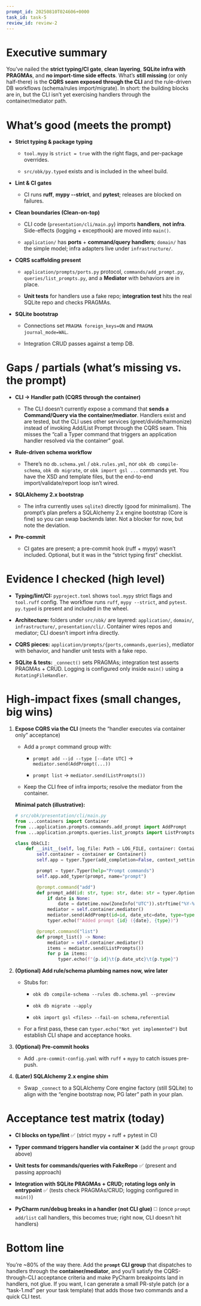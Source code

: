 ```yaml
---
prompt_id: 20250810T024606+0000
task_id: task-5
review_id: review-2
---
```

# Executive summary

You’ve nailed the **strict typing/CI gate**, **clean layering**, **SQLite infra with PRAGMAs**, and **no import-time side effects**. What’s **still missing** (or only half-there) is the **CQRS seam exposed through the CLI** and the rule-driven DB workflows (schema/rules import/migrate). In short: the building blocks are in, but the CLI isn’t yet exercising handlers through the container/mediator path.

# What’s good (meets the prompt)

* **Strict typing & package typing**
    
    * `tool.mypy` is `strict = true` with the right flags, and per-package overrides.
        
    * `src/obk/py.typed` exists and is included in the wheel build.
        
* **Lint & CI gates**
    
    * CI runs **ruff**, **mypy --strict**, and **pytest**; releases are blocked on failures.
        
* **Clean boundaries (Clean-on-top)**
    
    * CLI code (`presentation/cli/main.py`) imports **handlers**, **not infra**. Side-effects (logging + excepthook) are moved into `main()`.
        
    * `application/` has **ports** + **command/query handlers**; `domain/` has the simple model; infra adapters live under `infrastructure/`.
        
* **CQRS scaffolding present**
    
    * `application/prompts/ports.py` protocol, `commands/add_prompt.py`, `queries/list_prompts.py`, and a **Mediator** with behaviors are in place.
        
    * **Unit tests** for handlers use a fake repo; **integration test** hits the real SQLite repo and checks PRAGMAs.
        
* **SQLite bootstrap**
    
    * Connections set `PRAGMA foreign_keys=ON` and `PRAGMA journal_mode=WAL`.
        
    * Integration CRUD passes against a temp DB.
        

# Gaps / partials (what’s missing vs. the prompt)

* **CLI → Handler path (CQRS through the container)**
    
    * The CLI doesn’t currently expose a command that **sends a Command/Query via the container/mediator**. Handlers exist and are tested, but the CLI uses other services (greet/divide/harmonize) instead of invoking Add/List Prompt through the CQRS seam. This misses the “call a Typer command that triggers an application handler resolved via the container” goal.
        
* **Rule-driven schema workflow**
    
    * There’s no `db.schema.yml` / `obk.rules.yml`, nor `obk db compile-schema`, `obk db migrate`, or `obk import gsl ...` commands yet. You have the XSD and template files, but the end-to-end import/validate/report loop isn’t wired.
        
* **SQLAlchemy 2.x bootstrap**
    
    * The infra currently uses `sqlite3` directly (good for minimalism). The prompt’s plan prefers a SQLAlchemy 2.x engine bootstrap (Core is fine) so you can swap backends later. Not a blocker for now, but note the deviation.
        
* **Pre-commit**
    
    * CI gates are present; a pre-commit hook (ruff + mypy) wasn’t included. Optional, but it was in the “strict typing first” checklist.
        

# Evidence I checked (high level)

* **Typing/lint/CI:** `pyproject.toml` shows `tool.mypy` strict flags and `tool.ruff` config. The workflow runs `ruff`, `mypy --strict`, and `pytest`. `py.typed` is present and included in the wheel.
    
* **Architecture:** folders under `src/obk/` are layered: `application/`, `domain/`, `infrastructure/`, `presentation/cli/`. Container wires repos and mediator; CLI doesn’t import infra directly.
    
* **CQRS pieces:** `application/prompts/{ports,commands,queries}`, mediator with behavior, and handler unit tests with a fake repo.
    
* **SQLite & tests:** `_connect()` sets PRAGMAs; integration test asserts PRAGMAs + CRUD. Logging is configured only inside `main()` using a `RotatingFileHandler`.
    

# High-impact fixes (small changes, big wins)

1. **Expose CQRS via the CLI** (meets the “handler executes via container only” acceptance)
    
    * Add a `prompt` command group with:
        
        * `prompt add --id --type [--date UTC]` → `mediator.send(AddPrompt(...))`
            
        * `prompt list` → `mediator.send(ListPrompts())`
            
    * Keep the CLI free of infra imports; resolve the mediator from the container.
        
    
    **Minimal patch (illustrative):**
    
    ```python
    # src/obk/presentation/cli/main.py
    from ...containers import Container
    from ...application.prompts.commands.add_prompt import AddPrompt
    from ...application.prompts.queries.list_prompts import ListPrompts
    
    class ObkCLI:
        def __init__(self, log_file: Path = LOG_FILE, container: Container | None = None) -> None:
            self.container = container or Container()
            self.app = typer.Typer(add_completion=False, context_settings={"help_option_names": ["-h", "--help"]})
    
            prompt = typer.Typer(help="Prompt commands")
            self.app.add_typer(prompt, name="prompt")
    
            @prompt.command("add")
            def prompt_add(id: str, type: str, date: str = typer.Option(None, "--date", help="YYYY-MM-DD UTC")) -> None:
                if date is None:
                    date = datetime.now(ZoneInfo("UTC")).strftime("%Y-%m-%d")
                mediator = self.container.mediator()
                mediator.send(AddPrompt(id=id, date_utc=date, type=type))
                typer.echo(f"Added prompt {id} ({date}, {type})")
    
            @prompt.command("list")
            def prompt_list() -> None:
                mediator = self.container.mediator()
                items = mediator.send(ListPrompts())
                for p in items:
                    typer.echo(f"{p.id}\t{p.date_utc}\t{p.type}")
    ```
    
2. **(Optional) Add rule/schema plumbing names now, wire later**
    
    * Stubs for:
        
        * `obk db compile-schema --rules db.schema.yml --preview`
            
        * `obk db migrate --apply`
            
        * `obk import gsl <files> --fail-on schema,referential`
            
    * For a first pass, these can `typer.echo("Not yet implemented")` but establish CLI shape and acceptance hooks.
        
3. **(Optional) Pre-commit hooks**
    
    * Add `.pre-commit-config.yaml` with `ruff` + `mypy` to catch issues pre-push.
        
4. **(Later) SQLAlchemy 2.x engine shim**
    
    * Swap `_connect` to a SQLAlchemy Core engine factory (still SQLite) to align with the “engine bootstrap now, PG later” path in your plan.
        

# Acceptance test matrix (today)

* **CI blocks on type/lint** ✅ (strict mypy + ruff + pytest in CI)
    
* **Typer command triggers handler via container** ❌ (add the `prompt` group above)
    
* **Unit tests for commands/queries with FakeRepo** ✅ (present and passing approach)
    
* **Integration with SQLite PRAGMAs + CRUD; rotating logs only in entrypoint** ✅ (tests check PRAGMAs/CRUD; logging configured in `main()`)
    
* **PyCharm run/debug breaks in a handler (not CLI glue)** ◻️ (once `prompt add/list` call handlers, this becomes true; right now, CLI doesn’t hit handlers)
    

# Bottom line

You’re ~80% of the way there. Add the **`prompt` CLI group** that dispatches to handlers through the **container/mediator**, and you’ll satisfy the CQRS-through-CLI acceptance criteria and make PyCharm breakpoints land in handlers, not glue. If you want, I can generate a small PR-style patch (or a “task-1.md” per your task template) that adds those two commands and a quick CLI test.

